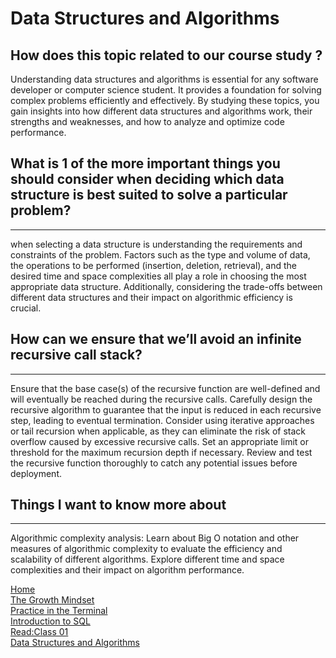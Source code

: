 # Data Structures and Algorithms 
 ## How does this topic related to our course study ?

 Understanding data structures and algorithms is essential for any software developer or computer science student. It provides a foundation for solving complex problems efficiently and effectively. By studying these topics, you gain insights into how different data structures and algorithms work, their strengths and weaknesses, and how to analyze and optimize code performance.


## What is 1 of the more important things you should consider when deciding which data structure is best suited to solve a particular problem?
----
when selecting a data structure is understanding the requirements and constraints of the problem. Factors such as the type and volume of data, the operations to be performed (insertion, deletion, retrieval), and the desired time and space complexities all play a role in choosing the most appropriate data structure. Additionally, considering the trade-offs between different data structures and their impact on algorithmic efficiency is crucial.

## How can we ensure that we’ll avoid an infinite recursive call stack? 
 -----
Ensure that the base case(s) of the recursive function are well-defined and will eventually be reached during the recursive calls.
Carefully design the recursive algorithm to guarantee that the input is reduced in each recursive step, leading to eventual termination.
Consider using iterative approaches or tail recursion when applicable, as they can eliminate the risk of stack overflow caused by excessive recursive calls.
Set an appropriate limit or threshold for the maximum recursion depth if necessary.
Review and test the recursive function thoroughly to catch any potential issues before deployment.


## Things I want to know more about
-----
Algorithmic complexity analysis: Learn about Big O notation and other measures of algorithmic complexity to evaluate the efficiency and scalability of different algorithms. Explore different time and space complexities and their impact on algorithm performance.



































[Home](./README.md)       
[The Growth Mindset](./README2.md)    
[ Practice in the Terminal](./Terminal.md)   
[Introduction to SQL](./sql.md)   
[Read:Class 01](./Class01.md)   
[Data Structures and Algorithms](./Data.md)